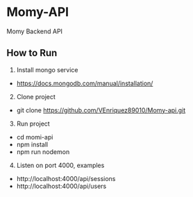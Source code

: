 # Momy-API

Momy Backend API

## How to Run

>>>
1. Install mongo service
  * https://docs.mongodb.com/manual/installation/



2. Clone project
  * git clone https://github.com/VEnriquez89010/Momy-api.git



3. Run project
  * cd momi-api
  * npm install
  * npm run nodemon


4. Listen on port 4000, examples
  * http://localhost:4000/api/sessions
  * http://localhost:4000/api/users
>>>
